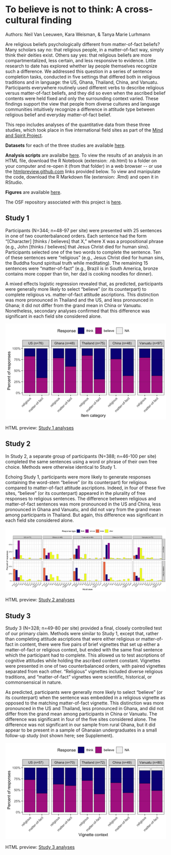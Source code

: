 # To believe is not to think: A cross-cultural finding

Authors: Neil Van Leeuwen, Kara Weisman, & Tanya Marie Lurhmann

Are religious beliefs psychologically different from matter-of-fact beliefs? Many scholars say no: that religious people, in a matter-of-fact way, simply think their deities exist. Others say yes: that religious beliefs are more compartmentalized, less certain, and less responsive to evidence. Little research to date has explored whether lay people themselves recognize such a difference. We addressed this question in a series of sentence completion tasks, conducted in five settings that differed both in religious traditions and in language: the US, Ghana, Thailand, China, and Vanuatu. Participants everywhere routinely used different verbs to describe religious versus matter-of-fact beliefs, and they did so even when the ascribed belief contents were held fixed and only the surrounding context varied. These findings support the view that people from diverse cultures and language communities intuitively recognize a difference in attitude type between religious belief and everyday matter-of-fact belief.

This repo includes analyses of the quantitative data from these three studies, which took place in five international field sites as part of the [Mind and Spirit Project](https://themindandspiritproject.stanford.edu/#Home).

**Datasets** for each of the three studies are available [here](https://github.com/kgweisman/think_believe/tree/master/data).

**Analysis scripts** are availalbe [here](https://github.com/kgweisman/think_believe/tree/master/analyses). To view the results of an analysis in an HTML file, download the R Notebook (extension: .nb.html) to a folder on your computer and re-open it (from that folder) in a web browser -- or use the [htmlpreview.github.com](htmlpreview.github.com) links provided below. To view and manipulate the code, download the R Markdown file (extension: .Rmd) and open it in RStudio.

**Figures** are available [here](https://github.com/kgweisman/think_believe/tree/master/figures).

The OSF repository associated with this project is [here](https://osf.io/qy3js/).

## Study 1

Participants (N=344; n=48-97 per site) were presented with 25 sentences in one of two counterbalanced orders. Each sentence had the form “[Character] [thinks / believes] that X,” where X was a propositional phrase (e.g., John [thinks / believes] that Jesus Christ died for human sins). Participants selected one of the two words to complete the sentence. Ten of these sentences were “religious” (e.g., Jesus Christ died for human sins, the Buddha found spiritual truth while meditating). 
The remaining 15 sentences were “matter-of-fact” (e.g., Brazil is in South America, bronze contains more copper than tin, her dad is cooking noodles for dinner).

A mixed effects logistic regression revealed that, as predicted, participants were generally more likely to select “believe” (or its counterpart) to complete religious vs. matter-of-fact attitude ascriptions. This distinction was more pronounced in Thailand and the US, and less pronounced in Ghana; it did not differ from the grand mean in China or Vanuatu. Nonetheless, secondary analyses confirmed that this difference was significant in each field site considered alone.

![Figure 1](https://github.com/kgweisman/think_believe/blob/master/figures/journal_submission/fig_1.jpg?raw=true)

HTML preview: [Study 1 analyses](http://htmlpreview.github.io/?https://github.com/kgweisman/think_believe/blob/master/analyses/think_believe_1.nb.html)

## Study 2

In Study 2, a separate group of participants (N=388; n=46-100 per site) completed the same sentences using a word or phrase of their own free choice. Methods were otherwise identical to Study 1.

Echoing Study 1, participants were more likely to generate responses containing the word-stem “believe” (or its counterpart) for religious compared to matter-of-fact attitude ascriptions. Indeed, in four of these five sites, “believe” (or its counterpart) appeared in the plurality of free responses to religious sentences. The difference between religious and matter-of-fact sentences was more pronounced in the US and China, less pronounced in Ghana and Vanuatu, and did not vary from the grand mean among participants in Thailand. But again, this difference was significant in each field site considered alone.

![Figure 2](https://github.com/kgweisman/think_believe/blob/master/figures/journal_submission/fig_2.jpg?raw=true)

HTML preview: [Study 2 analyses](http://htmlpreview.github.io/?https://github.com/kgweisman/think_believe/blob/master/analyses/think_believe_2.nb.html)

## Study 3

Study 3 (N=328; n=49-80 per site) provided a final, closely controlled test of our primary claim. Methods were similar to Study 1, except that, rather than completing attitude ascriptions that were either religious or matter-of-fact in content, there were five pairs of brief vignettes that set up either a matter-of-fact or religious context, but ended with the same final sentence which the participant had to complete. This allowed us to test ascriptions of cognitive attitudes while holding the ascribed content constant. Vignettes were presented in one of two counterbalanced orders, with paired vignettes separated from each other. “Religious” vignettes included diverse religious traditions, and “matter-of-fact” vignettes were scientific, historical, or commonsensical in nature. 

As predicted, participants were generally more likely to select “believe” (or its counterpart) when the sentence was embedded in a religious vignette as opposed to the matching matter-of-fact vignette. This distinction was more pronounced in the US and Thailand, less pronounced in Ghana, and did not differ from the grand mean among participants in China or Vanuatu. The difference was significant in four of the five sites considered alone. The difference was not significant in our sample from rural Ghana, but it did appear to be present in a sample of Ghanaian undergraduates in a small follow-up study (not shown here; see Supplement).

![Figure 3](https://github.com/kgweisman/think_believe/blob/master/figures/journal_submission/fig_3.jpg?raw=true)

HTML preview: [Study 3 analyses](http://htmlpreview.github.io/?https://github.com/kgweisman/think_believe/blob/master/analyses/think_believe_3.nb.html)


